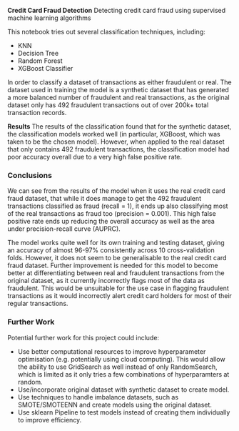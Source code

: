 **Credit Card Fraud Detection**
Detecting credit card fraud using supervised machine learning algorithms

This notebook tries out several classification techniques, including:

- KNN
- Decision Tree
- Random Forest
- XGBoost Classifier

In order to classify a dataset of transactions as either fraudulent or real. The dataset used in training the model is a synthetic dataset that has generated a more balanced number of fraudulent and real transactions, as the original dataset only has 492 fraudulent transactions out of over 200k+ total transaction records.

**Results**
The results of the classification found that for the synthetic dataset, the classification models worked well (in particular, XGBoost, which was taken to be the chosen model). However, when applied to the real dataset that only contains 492 fraudulent transactions, the classification model had poor accuracy overall due to a very high false positive rate.

### Conclusions
We can see from the results of the model when it uses the real credit card fraud dataset, that while it does manage to get the 492 fraudulent transactions classified as fraud (recall = 1), it ends up also classifying most of the real transactions as fraud too (precision = 0.001). This high false positive rate ends up reducing the overall accuracy as well as the area under precision-recall curve (AUPRC). 

The model works quite well for its own training and testing dataset, giving an accuracy of almost 96-97% consistently across 10 cross-validation folds. However, it does not seem to be generalisable to the real credit card fraud dataset. Further improvement is needed for this model to become better at differentiating between real and fraudulent transactions from the original dataset, as it currently incorrectly flags most of the data as fraudulent. This would be unsuitable for the use case in flagging fraudulent transactions as it would incorrectly alert credit card holders for most of their regular transactions. 

### Further Work
Potential further work for this project could include:
*   Use better computational resources to improve hyperparameter optimisation (e.g. potentially using cloud computing). This would allow the ability to use GridSearch as well instead of only RandomSearch, which is limited as it only tries a few combinations of hyperparamters at random.
*   Use/incorporate original dataset with synthetic dataset to create model. 
  * Use techniques to handle imbalance datasets, such as SMOTE/SMOTEENN and create models using the original dataset.
* Use sklearn Pipeline to test models instead of creating them individually to improve efficiency.
